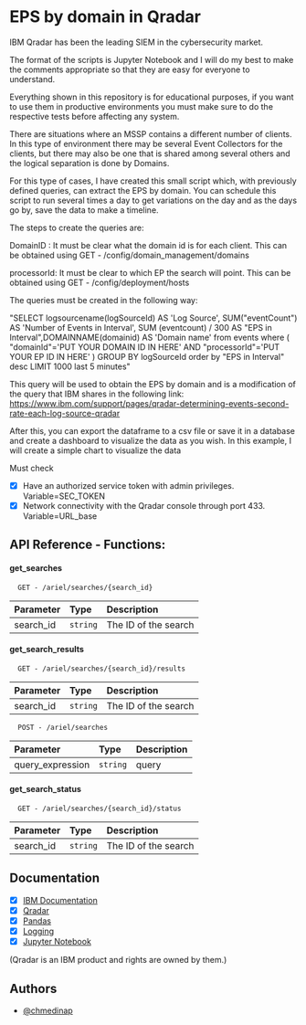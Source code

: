 # EPS by domain in Qradar

IBM Qradar has been the leading SIEM in the cybersecurity market.

The format of the scripts is Jupyter Notebook and I will do my best to make the comments appropriate so that they are easy for everyone to understand.

Everything shown in this repository is for educational purposes, if you want to use them in productive environments you must make sure to do the respective tests before affecting any system.

There are situations where an MSSP contains a different number of clients. In this type of environment there may be several Event Collectors for the clients, but there may also be one that is shared among several others and the logical separation is done by Domains.

For this type of cases, I have created this small script which, with previously defined queries, can extract the EPS 
by domain. You can schedule this script to run several times a day to get variations on the day and as the days go by, save the data to make a timeline.

The steps to create the queries are:

DomainID : It must be clear what the domain id is for each client. This can be obtained using GET - /config/domain_management/domains

processorId: It must be clear to which EP the search will point. This can be obtained using GET - /config/deployment/hosts

The queries must be created in the following way:

"SELECT logsourcename(logSourceId) AS 'Log Source', SUM("eventCount") AS 'Number of Events in Interval', SUM
(eventcount) / 300 AS "EPS in Interval",DOMAINNAME(domainid) AS 'Domain name' from events where ( "domainId"='PUT 
YOUR DOMAIN ID IN HERE' 
AND 
"processorId"='PUT
YOUR EP ID IN HERE' ) GROUP BY logSourceId order by "EPS in Interval" desc LIMIT 1000 last 5 minutes"

This query will be used to obtain the EPS by domain and is a modification of the query that IBM shares in the 
following link: https://www.ibm.com/support/pages/qradar-determining-events-second-rate-each-log-source-qradar

After this, you can export the dataframe to a csv file or save it in a database and create a dashboard to visualize 
the data as you wish. In this example, I will create a simple chart to visualize the data


Must check

- [x]  Have an authorized service token with admin privileges. Variable=SEC_TOKEN
- [x]  Network connectivity with the Qradar console through port 433. Variable=URL_base

## API Reference - Functions:

#### get_searches

```https
  GET - /ariel/searches/{search_id}
```

| Parameter | Type     | Description          |
| :-------- | :------- |:---------------------|
| search_id    | `string` | The ID of the search |

#### get_search_results

```https
  GET - /ariel/searches/{search_id}/results
```
| Parameter | Type     | Description          |
| :-------- | :------- |:---------------------|
| search_id    | `string` | The ID of the search |

```https
  POST - /ariel/searches
```
| Parameter | Type     | Description |
| :-------- | :------- |:------------|
| query_expression    | `string` | query       |

#### get_search_status

```https
  GET - /ariel/searches/{search_id}/status
```
| Parameter | Type     | Description          |
| :-------- | :------- |:---------------------|
| search_id    | `string` | The ID of the search |


## Documentation

- [x] [IBM Documentation](https://www.ibm.com/docs/en/qsip/7.3.3?topic=api-restful-overview)
- [x] [Qradar](https://www.ibm.com/community/qradar/)
- [x] [Pandas](https://pandas.pydata.org/docs/reference/index.html)
- [x] [Logging](https://docs.python.org/3/library/logging.html)
- [x] [Jupyter Notebook](https://jupyter.org/notebook.html)

(Qradar is an IBM product and rights are owned by them.)


## Authors

- [@chmedinap](https://www.github.com/chmedinap)

